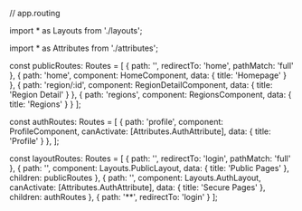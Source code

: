 
// app.routing

import * as Layouts from './layouts';

import * as Attributes from './attributes';

const publicRoutes: Routes = [
	{ path: '', redirectTo: 'home', pathMatch: 'full' },
	{ path: 'home', component: HomeComponent, data: { title: 'Homepage' } },
	{ path: 'region/:id', component: RegionDetailComponent, data: { title: 'Region Detail' } },
	{ path: 'regions', component: RegionsComponent, data: { title: 'Regions' } }
];

const authRoutes: Routes = [
	{ path: 'profile', component: ProfileComponent, canActivate: [Attributes.AuthAttribute], data: { title: 'Profile' } },
];

const layoutRoutes: Routes = [
	{ path: '', redirectTo: 'login', pathMatch: 'full' },
	{ path: '', component: Layouts.PublicLayout, data: { title: 'Public Pages' }, children: publicRoutes },
	{ path: '', component: Layouts.AuthLayout, canActivate: [Attributes.AuthAttribute], data: { title: 'Secure Pages' }, children: authRoutes },
	{ path: '**', redirectTo: 'login' }
];
